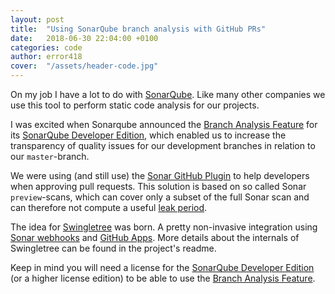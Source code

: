 ```yaml
---
layout: post
title:  "Using SonarQube branch analysis with GitHub PRs"
date:   2018-06-30 22:04:00 +0100
categories: code
author: error418
cover:  "/assets/header-code.jpg"
---
```


On my job I have a lot to do with [SonarQube][sonar]. Like many other companies we use this tool to perform static code analysis for our projects.

I was excited when Sonarqube announced the [Branch Analysis Feature][sonar-branch] for its [SonarQube Developer Edition][sonar-dev-edition], which enabled us to increase the transparency of quality issues for our development branches in relation to our `master`-branch.

We were using (and still use) the [Sonar GitHub Plugin][sonar-gh] to help developers when approving pull requests. This solution is based on so called Sonar `preview`-scans, which can cover only a subset of the full Sonar scan and can therefore not compute a useful [leak period][sonar-leak].

The idea for [Swingletree][swingletree] was born. A pretty non-invasive integration using [Sonar webhooks][sonar-webhook] and [GitHub Apps][github-apps]. More details about the internals of Swingletree can be found in the project's readme.

Keep in mind you will need a license for the [SonarQube Developer Edition][sonar-dev-edition] (or a higher license edition) to be able to use the [Branch Analysis Feature][sonar-branch].

[sonar]: https://www.sonarqube.org/
[sonar-dev-edition]: https://www.sonarsource.com/plans-and-pricing/developer/
[sonar-branch]: https://docs.sonarqube.org/display/SONAR/Branch+Analysis
[sonar-gh]: https://docs.sonarqube.org/display/PLUG/GitHub+Plugin
[sonar-leak]: https://docs.sonarqube.org/display/SONAR/Fixing+the+Water+Leak
[sonar-webhook]: https://docs.sonarqube.org/display/SONAR/Webhooks

[github-apps]: https://developer.github.com/apps/differences-between-apps/

[swingletree]: https://github.com/error-418/swingletree
